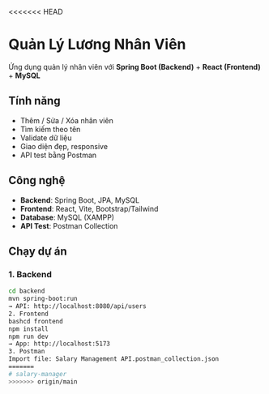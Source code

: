 <<<<<<< HEAD
# Quản Lý Lương Nhân Viên

Ứng dụng quản lý nhân viên với **Spring Boot (Backend)** + **React (Frontend)** + **MySQL**

## Tính năng
- Thêm / Sửa / Xóa nhân viên
- Tìm kiếm theo tên
- Validate dữ liệu
- Giao diện đẹp, responsive
- API test bằng Postman

## Công nghệ
- **Backend**: Spring Boot, JPA, MySQL
- **Frontend**: React, Vite, Bootstrap/Tailwind
- **Database**: MySQL (XAMPP)
- **API Test**: Postman Collection

## Chạy dự án

### 1. Backend
```bash
cd backend
mvn spring-boot:run
→ API: http://localhost:8080/api/users
2. Frontend
bashcd frontend
npm install
npm run dev
→ App: http://localhost:5173
3. Postman
Import file: Salary Management API.postman_collection.json
=======
# salary-manager
>>>>>>> origin/main
